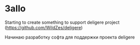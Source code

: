 # 3allo
Starting to create something to support deligere project (https://github.com/WildZes/deligere)

Начинаю разработку софта для поддержки проекта deligere
